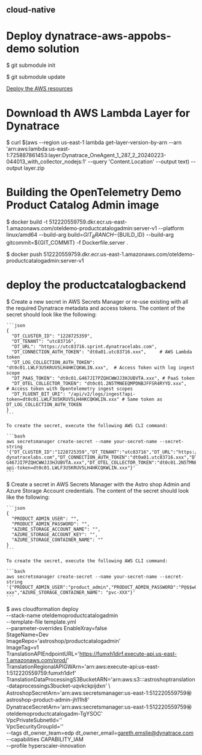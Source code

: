 ## cloud-native

# Deploy dynatrace-aws-appobs-demo solution

$ git submodule init

$ git submodule update

[Deploy the AWS resources](./dynatrace-aws-appobs-demo/README.md)

# Download th AWS Lambda Layer for Dynatrace

$ curl $(aws --region us-east-1 lambda get-layer-version-by-arn --arn 'arn:aws:lambda:us-east-1:725887861453:layer:Dynatrace_OneAgent_1_287_2_20240223-044013_with_collector_nodejs:1' --query 'Content.Location' --output text) --output layer.zip

# Building the OpenTelemetry Demo Product Catalog Admin image

$ docker build -t 512220559759.dkr.ecr.us-east-1.amazonaws.com/oteldemo-productcatalogadmin:server-v1 --platform linux/amd64 --build-arg build=${GIT_BRANCH}-${BUILD_ID} --build-arg gitcommit=${GIT_COMMIT} -f Dockerfile.server .

$ docker push 512220559759.dkr.ecr.us-east-1.amazonaws.com/oteldemo-productcatalogadmin:server-v1

# deploy the productcatalogbackend

$ Create a new secret in AWS Secrets Manager or re-use existing with all the required Dynatrace metadata and access tokens. The content of the secret should look like the following:

    ```json
    {
      "DT_CLUSTER_ID": "1228725359",
      "DT_TENANT": "utc83716",
      "DT_URL": "https://utc83716.sprint.dynatracelabs.com",
      "DT_CONNECTION_AUTH_TOKEN": "dt0a01.utc83716.xxx",     # AWS Lambda token
      "DT_LOG_COLLECTION_AUTH_TOKEN": "dt0c01.LWLF3U5KRUV5LH4HKCQKWLIN.xxx",  # Access Token with log ingest scope
      "DT_PAAS_TOKEN": "dt0c01.G467JI7PZQHCWWJJ3HJUBVTA.xxx", # PaaS token
      "DT_OTEL_COLLECTOR_TOKEN": "dt0c01.2N5TMNEEQMPDNBJFFSR4RYYD.xxx",    # Access token with Opentelemetry ingest scopes
      "DT_FLUENT_BIT_URI": "/api/v2/logs/ingest?api-token=dt0c01.LWLF3U5KRUV5LH4HKCQKWLIN.xxx" # Same token as DT_LOG_COLLECTION_AUTH_TOKEN
    }
    ```

    To create the secret, execute the following AWS CLI command:

    ```bash
    aws secretsmanager create-secret --name your-secret-name --secret-string '{"DT_CLUSTER_ID":"1228725359","DT_TENANT":"utc83716","DT_URL":"https://utc83716.sprint.   dynatracelabs.com","DT_CONNECTION_AUTH_TOKEN":"dt0a01.utc83716.xxx","DT_LOG_COLLECTION_AUTH_TOKEN":"dt0c01.LWLF3U5KRUV5LH4HKCQKWLIN.xxx","DT_PAAS_TOKEN":"dt0c01.  G467JI7PZQHCWWJJ3HJUBVTA.xxx","DT_OTEL_COLLECTOR_TOKEN":"dt0c01.2N5TMNEEQMPDNBJFFSR4RYYD.xxx","DT_FLUENT_BIT_URI":"/api/v2/logs/ingest?api-token=dt0c01.LWLF3U5KRUV5LH4HKCQKWLIN.xxx"}'
    ```

$ Create a secret in AWS Secrets Manager with the Astro shop Admin and Azure Storage Account credentials. The content of the secret should look like the following:

    ```json
    {
      "PRODUCT_ADMIN_USER": "",
      "PRODUCT_ADMIN_PASSWORD": "",
      "AZURE_STORAGE_ACCOUNT_NAME": "",
      "AZURE_STORAGE_ACCOUNT_KEY": "",
      "AZURE_STORAGE_CONTAINER_NAME": ""
    }
    ```

    To create the secret, execute the following AWS CLI command:

    ```bash
    aws secretsmanager create-secret --name your-secret-name --secret-string '{"PRODUCT_ADMIN_USER":"product_admin","PRODUCT_ADMIN_PASSWORD":"P@$$w0rd","AZURE_STORAGE_ACCOUNT_NAME":"xxx","AZURE_STORAGE_ACCOUNT_KEY":"xxx-xxx","AZURE_STORAGE_CONTAINER_NAME": "pvc-XXX"}'
    ```

  $ aws cloudformation deploy \
    --stack-name oteldemoproductcatalogadmin \
    --template-file template.yml \
    --parameter-overrides EnableXray=false \
    StageName=Dev \
    ImageRepo='astroshop/productcatalogadmin' \
    ImageTag=v1 \
    TranslationAPIEndpointURL='https://fumxh1dirf.execute-api.us-east-1.amazonaws.com/prod/' \
    TranslationRegionalAPIGWArn='arn:aws:execute-api:us-east-1:512220559759:fumxh1dirf' \
    TranslationDataProcessingS3BucketARN='arn:aws:s3:::astroshoptranslation-dataprocessings3bucket-uqvkckpijdxn' \ AstroshopSecretArn='arn:aws:secretsmanager:us-east-1:512220559759:secret:astroshop-product-admin-jh11h8' \
    DynatraceSecretArn='arn:aws:secretsmanager:us-east-1:512220559759:secret:oteldemoproductcatalogadm-TgYSOC' \
    VpcPrivateSubnetId='' \
    VpcSecurityGroupId='' \
    --tags dt_owner_team=edp dt_owner_email=gareth.emslie@dynatrace.com \
    --capabilities CAPABILITY_IAM \
    --profile hyperscaler-innovation